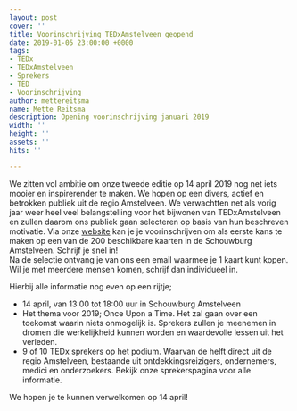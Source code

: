 ```yaml
---
layout: post
cover: ''
title: Voorinschrijving TEDxAmstelveen geopend
date: 2019-01-05 23:00:00 +0000
tags:
- TEDx
- TEDxAmstelveen
- Sprekers
- TED
- Voorinschrijving
author: mettereitsma
name: Mette Reitsma
description: Opening voorinschrijving januari 2019
width: ''
height: ''
assets: ''
hits: ''

---
```

We zitten vol ambitie om onze tweede editie op 14 april 2019 nog net iets mooier en inspirerender te maken. We hopen op een divers, actief en betrokken publiek uit de regio Amstelveen. We verwachtten net als vorig jaar weer heel veel belangstelling voor het bijwonen van TEDxAmstelveen en zullen daarom ons publiek gaan selecteren op basis van hun beschreven motivatie. Via onze [website](https://tedxamstelveen.com/) kan je je voorinschrijven om als eerste kans te maken op een van de 200 beschikbare kaarten in de Schouwburg Amstelveen. Schrijf je snel in!   
Na de selectie ontvang je van ons een email waarmee je 1 kaart kunt kopen. Wil je met meerdere mensen komen, schrijf dan individueel in.   
  
Hierbij alle informatie nog even op een rijtje;

* 14 april, van 13:00 tot 18:00 uur in Schouwburg Amstelveen 
* Het thema voor 2019; Once Upon a Time. Het zal gaan over een toekomst waarin niets onmogelijk is. Sprekers zullen je meenemen in dromen die werkelijkheid kunnen worden en waardevolle lessen uit het verleden. 
* 9 of 10 TEDx sprekers op het podium. Waarvan de helft direct uit de regio Amstelveen, bestaande uit ontdekkingsreizigers, ondernemers, medici en onderzoekers. Bekijk onze sprekerspagina voor alle informatie.

We hopen je te kunnen verwelkomen op 14 april! 